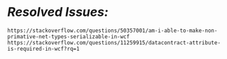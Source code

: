 # *Resolved Issues:*
    https://stackoverflow.com/questions/50357001/am-i-able-to-make-non-primative-net-types-serializable-in-wcf
    https://stackoverflow.com/questions/11259915/datacontract-attribute-is-required-in-wcf?rq=1
